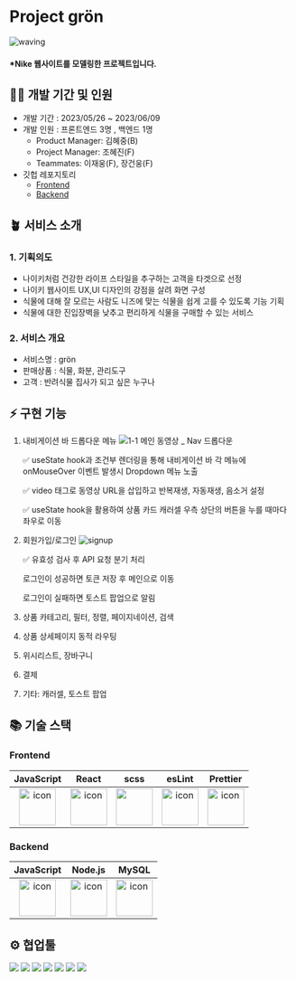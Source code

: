 # Project grön

![waving](https://capsule-render.vercel.app/api?type=waving&height=200&fontAlignY=40&text=grön&color=gradient)

#### \*Nike 웹사이트를 모델링한 프로젝트입니다.

## 🧚‍♂️ 개발 기간 및 인원

- 개발 기간 : 2023/05/26 ~ 2023/06/09
- 개발 인원 : 프론트엔드 3명 , 백엔드 1명
  - Product Manager: 김혜중(B)
  - Project Manager: 조혜진(F)
  - Teammates: 이재웅(F), 장건웅(F)
- 깃헙 레포지토리
  - [Frontend](https://github.com/wecode-bootcamp-korea/46-1st-BestFriend-frontend)
  - [Backend](https://github.com/wecode-bootcamp-korea/46-1st-BestFriend-backend)

## 🪴 서비스 소개

### 1. 기획의도

- 나이키처럼 건강한 라이프 스타일을 추구하는 고객을 타겟으로 선정
- 나이키 웹사이트 UX,UI 디자인의 강점을 살려 화면 구성
- 식물에 대해 잘 모르는 사람도 니즈에 맞는 식물을 쉽게 고를 수 있도록 기능 기획
- 식물에 대한 진입장벽을 낮추고 편리하게 식물을 구매할 수 있는 서비스

### 2. 서비스 개요

- 서비스명 : grön
- 판매상품 : 식물, 화분, 관리도구
- 고객 : 반려식물 집사가 되고 싶은 누구나

## ⚡️ 구현 기능

1. 내비게이션 바 드롭다운 메뉴
   ![1-1 메인 동영상 _ Nav 드롭다운](https://github.com/wecode-bootcamp-korea/46-1st-BestFriend-frontend/assets/123567359/ba0e2bec-df47-4ce3-aa32-dd405bfcec2b)
   <p>✅ useState hook과 조건부 렌더링을 통해 내비게이션 바 각 메뉴에 onMouseOver 이벤트 발생시 Dropdown 메뉴 노출</p>
   <p>✅ video 태그로 동영상 URL을 삽입하고 반복재생, 자동재생, 음소거 설정</p>
   <p>✅ useState hook을 활용하여 상품 카드 캐러셀 우측 상단의 버튼을 누를 때마다 좌우로 이동</p>

2. 회원가입/로그인
   ![signup](https://github.com/wecode-bootcamp-korea/46-1st-BestFriend-frontend/assets/123567359/21243327-5971-4bd0-b34d-1ea888ab5324)
   <p>✅ 유효성 검사 후 API 요청 분기 처리</p>

   <p>로그인이 성공하면 토큰 저장 후 메인으로 이동</p>
   <p>로그인이 실패하면 토스트 팝업으로 알림</p>

3. 상품 카테고리, 필터, 정렬, 페이지네이션, 검색

4. 상품 상세페이지 동적 라우팅
5. 위시리스트, 장바구니
6. 결제
7. 기타: 캐러셀, 토스트 팝업

## 📚 기술 스택

### Frontend

|                                             JavaScript                                             |                                                 React                                                 |                                              scss                                               |                                                 esLint                                                 |                                                 Prettier                                                 |
| :------------------------------------------------------------------------------------------------: | :---------------------------------------------------------------------------------------------------: | :---------------------------------------------------------------------------------------------: | :----------------------------------------------------------------------------------------------------: | :------------------------------------------------------------------------------------------------------: |
| <img src="https://techstack-generator.vercel.app/js-icon.svg" alt="icon" width="65" height="65" /> | <img src="https://techstack-generator.vercel.app/react-icon.svg" alt="icon" width="65" height="65" /> | <img src="https://techstack-generator.vercel.app/sass-icon.svg" width="65" height="65" /></div> | <img src="https://techstack-generator.vercel.app/eslint-icon.svg" alt="icon" width="65" height="65" /> | <img src="https://techstack-generator.vercel.app/prettier-icon.svg" alt="icon" width="65" height="65" /> |

### Backend

|                                             JavaScript                                             |                                                Node.js                                                |                                                    MySQL                                                     |
| :------------------------------------------------------------------------------------------------: | :---------------------------------------------------------------------------------------------------: | :----------------------------------------------------------------------------------------------------------: |
| <img src="https://techstack-generator.vercel.app/js-icon.svg" alt="icon" width="65" height="65" /> | <img src="https://techstack-generator.vercel.app/nginx-icon.svg" alt="icon" width="65" height="65" /> | <img src="https://techstack-generator.vercel.app/mysql-icon.svg" alt="icon" width="65" height="65" /> </div> |

## ⚙️ 협업툴

<div>
<img src="https://img.shields.io/badge/Git-F05032?style=flat&logo=Git&logoColor=white"/>
<img src="https://img.shields.io/badge/GitHub-181717?style=flat&logo=GitHub&logoColor=white"/>
<img src="https://img.shields.io/badge/Slack-4A154B?style=flat&logo=Slack&logoColor=white"/>
<img src="https://img.shields.io/badge/Trello-0052CC?style=flat&logo=Trello&logoColor=white"/>
<img src="https://img.shields.io/badge/Notion-000000?style=flat&logo=Notion&logoColor=white"/>
<img src="https://img.shields.io/badge/Figma-F24E1E?style=flat&logo=Figma&logoColor=white"/>
<img src="https://img.shields.io/badge/VSCode-007ACC?style=flat&logo=Visual Studio Code&logoColor=white"/>
</div>
